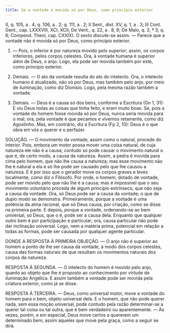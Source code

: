 ```yaml
---
title: Se a vontade é movida só por Deus, como princípio exterior
---
```


(I, q. 105, a . 4; q. 106, a . 2; q. 111, a . 2; II Sent., dist. XV, q. 1, a . 3; III Cont. Gent., cap. LXXXVIII, XCI, XCII; De Verit., q. 22, a . 8, 9; De Malo, q. 3, ª 3; q. 6; Compend. Theol, cap. CXXIX).
  O sexto discute-se assim. ― Parece que a vontade não é movida só por Deus, como princípio exterior.  

1. ― Pois, o inferior é por natureza movido pelo superior; assim, os corpos inferiores, pelos corpos celestes. Ora, à vontade humana é superior além de Deus, o anjo. Logo, ela pode ser movida também por este, como princípio exterior.  

2. Demais. ― O ato da vontade resulta do ato do intelecto. Ora, o intelecto humano é atualizado, não só por Deus, mas também pelo anjo, por meio de iluminação, como diz Dionísio. Logo, pela mesma razão também a vontade.  

3. Demais. ― Deus é a causa só dos bens, conforme a Escritura (Gn 1, 31): E viu Deus todas as coisas que tinha feito, e eram muito boas. Se, pois a vontade do homem fosse movida só por Deus, nunca seria movida para o mal; ora, pela vontade é que pecamos e vivemos retamente, como diz Agostinho.  Mas, em contrário, diz a Escritura (Fp 2, 13): Deus é o que obra em vós o querer e o perfazer.  

SOLUÇÃO. ― O movimento da vontade, assim como o natural, procede do interior. Pois, embora um motor possa mover uma coisa natural, de cuja natureza ele não é a causa, contudo só pode causar o movimento natural o que é, de certo modo, a causa da natureza. Assim, a pedra é movida para cima pelo homem, que não lhe causa a natureza; mas esse movimento não lhe é natural a ela e só lhe pode ser causado pelo que lhe causou a natureza. E é por isso que o gerador move os corpos graves e leves localmente, como diz o Filósofo. Por onde, o homem, dotado de vontade, pode ser movido pelo que não lhe é a causa; mas é impossível que o seu movimento voluntário proceda de algum princípio extrínseco, que não seja a causa da vontade.  Ora, só Deus pode ser a causa da vontade; o que de duplo modo se demonstra. Primeiramente, porque a vontade é uma potência da alma racional, que só Deus causa, por criação, como se disse na primeira parte. E depois, porque a vontade, ordenando-se ao bem universal, só Deus, que o é, pode ser a causa dela. Enquanto que qualquer outro bem é por participação e particular; ora, causa particular não pode dar inclinação universal. Logo, nem a matéria prima, potencial em relação a todas as formas, pode ser causada por qualquer agente particular.  

DONDE A RESPOSTA À PRIMEIRA OBJEÇÃO. — O anjo não é superior ao homem a ponto de lhe ser causa da vontade, a modo dos corpos celestes, causa das formas naturais de que resultam os movimentos naturais dos corpos da natureza.  

RESPOSTA À SEGUNDA. ― O intelecto do homem é movido pelo anjo, quanto ao objeto que lhe é proposto ao conhecimento por virtude de iluminação Angélica. E assim também a vontade pode ser movida pela criatura exterior, como já se disse.  

RESPOSTA À TERCEIRA. ― Deus, como universal motor, move a vontade do homem para o bem, objeto universal dela. E o homem, que não pode querer nada, sem essa moção universal, pode contudo pela razão determinar-se a querer tal coisa ou tal outra, que é bem verdadeiro ou aparentemente. ― Às vezes, porém, e em especial, Deus move certos a quererem um determinado bem; assim aqueles que move pela graça, como a seguir se dirá.